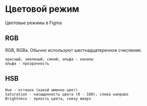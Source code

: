 # Цветовой режим
Цветовые режимы в Figma

## RGB
RGB, RGBa. Обычно используют шестнадцатеричное счисление.

    красный, зееленый, синий, альфа - каналы
    альфа - прозрачность

## HSB

    Hue - оттенок (какой именно цвет)
    Saturation - насыщенность цвета (0 - 100), слева направо
    Brightness - яркость цвета, снизу вверз